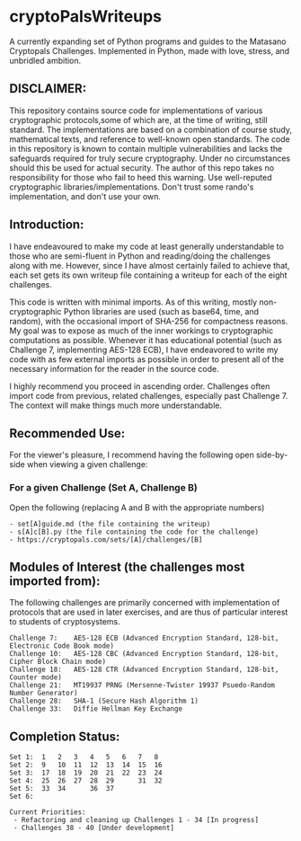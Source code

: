 # cryptoPalsWriteups
A currently expanding set of Python programs and guides to the Matasano Cryptopals Challenges. Implemented in Python, made with love, stress, and unbridled ambition.

## DISCLAIMER:
This repository contains source code for implementations of various cryptographic protocols,some of which are, at the time of writing, still standard. The implementations are based on a combination of course study, mathematical texts, and reference to well-known open standards. The code in this repository is known to contain multiple vulnerabilities and lacks the safeguards required for truly secure cryptography. Under no circumstances should this be used for actual security. The author of this repo takes no responsibility for those who fail to heed this warning. Use well-reputed cryptographic libraries/implementations. Don't trust some rando's implementation, and don't use your own.

## Introduction:
I have endeavoured to make my code at least generally understandable to those who are semi-fluent in Python and reading/doing the challenges along with me. However, since I have almost certainly failed to achieve that, each set gets its own writeup file containing a writeup for each of the eight challenges.

This code is written with minimal imports. As of this writing, mostly non-cryptographic Python libraries are used (such as base64, time, and random), with the occasional import of SHA-256 for compactness reasons. My goal was to expose as much of the inner workings to cryptographic computations as possible. Whenever it has educational potential (such as Challenge 7, implementing AES-128 ECB), I have endeavored to write my code with as few external imports as possible in order to present all of the necessary information for the reader in the source code.

I highly recommend you proceed in ascending order. Challenges often import code from previous, related challenges, especially past Challenge 7. The context will make things much more understandable.

## Recommended Use:

For the viewer's pleasure, I recommend having the following open side-by-side when viewing a given challenge:

### For a given Challenge (Set A, Challenge B)
Open the following (replacing A and B with the appropriate numbers)
```
- set[A]guide.md (the file containing the writeup)
- s[A]c[B].py (the file containing the code for the challenge)
- https://cryptopals.com/sets/[A]/challenges/[B]
```

## Modules of Interest (the challenges most imported from):

The following challenges are primarily concerned with implementation of
protocols that are used in later exercises, and are thus of particular interest
to students of cryptosystems.

```
Challenge 7:    AES-128 ECB (Advanced Encryption Standard, 128-bit, Electronic Code Book mode)
Challenge 10:   AES-128 CBC (Advanced Encryption Standard, 128-bit, Cipher Block Chain mode)
Challenge 18:   AES-128 CTR (Advanced Encryption Standard, 128-bit, Counter mode)
Challenge 21:   MT19937 PRNG (Mersenne-Twister 19937 Psuedo-Random Number Generator)
Challenge 28:   SHA-1 (Secure Hash Algorithm 1)
Challenge 33:   Diffie Hellman Key Exchange
```

## Completion Status:
```
Set 1:  1   2   3   4   5   6   7   8
Set 2:  9   10  11  12  13  14  15  16
Set 3:  17  18  19  20  21  22  23  24
Set 4:  25  26  27  28  29      31  32
Set 5:  33  34      36  37
Set 6:  

Current Priorities:
 - Refactoring and cleaning up Challenges 1 - 34 [In progress]
 - Challenges 38 - 40 [Under development]
```
